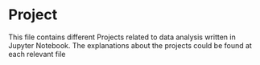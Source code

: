 # Project
This file contains different Projects related to data analysis written in Jupyter Notebook.
The explanations about the projects could be found at each relevant file
